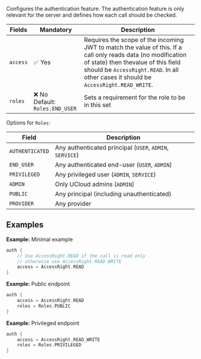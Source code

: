 Configures the authentication feature. The authentication feature is only relevant for the server and defines how
each call should be checked.

| Fields   | Mandatory                           | Description                                                                                                                                                                                                                                 |
|----------|-------------------------------------|---------------------------------------------------------------------------------------------------------------------------------------------------------------------------------------------------------------------------------------------|
| `access` | ✅ Yes                               | Requires the scope of the incoming JWT to match the value of this. If a call only reads data (no modification of state) then thevalue of this field should be `AccessRight.READ`. In all other cases it should be `AccessRight.READ_WRITE`. |
| `roles`  | ❌ No <br> Default: `Roles.END_USER` | Sets a requirement for the role to be in this set                                                                                                                                                                                           |

Options for `Roles`:

| Field           | Description                                              |
|-----------------|----------------------------------------------------------|
| `AUTHENTICATED` | Any authenticated principal (`USER`, `ADMIN`, `SERVICE`) |
| `END_USER`      | Any authenticated end-user (`USER`, `ADMIN`)             |
| `PRIVILEGED`    | Any privileged user (`ADMIN`, `SERVICE`)                 |
| `ADMIN`         | Only UCloud admins (`ADMIN`)                             |
| `PUBLIC`        | Any principal (including unauthenticated)                |
| `PROVIDER`      | Any provider                                             |

## Examples

__Example:__ Minimal example

```kotlin
auth {
    // Use AccessRight.READ if the call is read only
    // otherwise use AccessRight.READ_WRITE
    access = AccessRight.READ
}
```

__Example:__ Public endpoint

```kotlin
auth {
    access = AccessRight.READ
    roles = Roles.PUBLIC
}
```

__Example:__ Privileged endpoint

```kotlin
auth {
    access = AccessRight.READ_WRITE
    roles = Roles.PRIVILEGED
}
```
